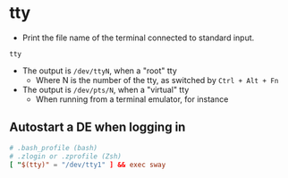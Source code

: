 # tty

- Print the file name of the terminal connected to standard input.

```shell
tty
```

- The output is `/dev/ttyN`, when a "root" tty
  - Where N is the number of the tty, as switched by `Ctrl + Alt + Fn`
- The output is `/dev/pts/N`, when a "virtual" tty
  - When running from a terminal emulator, for instance

## Autostart a DE when logging in

```conf
# .bash_profile (bash)
# .zlogin or .zprofile (Zsh)
[ "$(tty)" = "/dev/tty1" ] && exec sway
```

